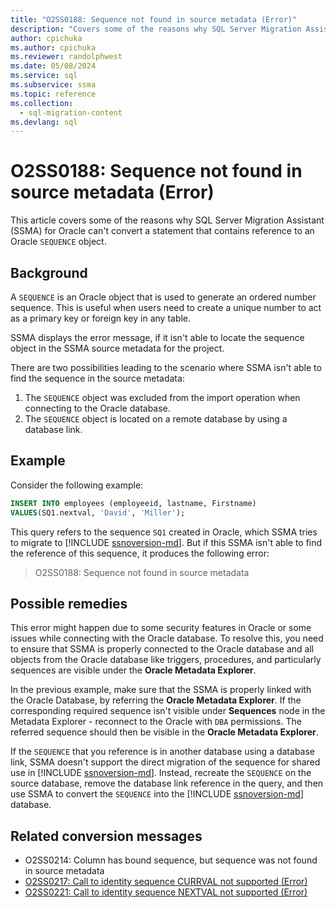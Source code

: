 ```yaml
---
title: "O2SS0188: Sequence not found in source metadata (Error)"
description: "Covers some of the reasons why SQL Server Migration Assistant (SSMA) for Oracle cannot convert a statement that contains reference to an Oracle SEQUENCE object."
author: cpichuka
ms.author: cpichuka
ms.reviewer: randolphwest
ms.date: 05/08/2024
ms.service: sql
ms.subservice: ssma
ms.topic: reference
ms.collection:
  - sql-migration-content
ms.devlang: sql
---
```


# O2SS0188: Sequence not found in source metadata (Error)

This article covers some of the reasons why SQL Server Migration Assistant (SSMA) for Oracle can't convert a statement that contains reference to an Oracle `SEQUENCE` object.

## Background

A `SEQUENCE` is an Oracle object that is used to generate an ordered number sequence. This is useful when users need to create a unique number to act as a primary key or foreign key in any table.

SSMA displays the error message, if it isn't able to locate the sequence object in the SSMA source metadata for the project.

There are two possibilities leading to the scenario where SSMA isn't able to find the sequence in the source metadata:

1. The `SEQUENCE` object was excluded from the import operation when connecting to the Oracle database.
1. The `SEQUENCE` object is located on a remote database by using a database link.

## Example

Consider the following example:

```sql
INSERT INTO employees (employeeid, lastname, Firstname)
VALUES(SQ1.nextval, 'David', 'Miller');
```

This query refers to the sequence `SQ1` created in Oracle, which SSMA tries to migrate to [!INCLUDE [ssnoversion-md](../../../includes/ssnoversion-md.md)]. But if this SSMA isn't able to find the reference of this sequence, it produces the following error:

> O2SS0188: Sequence not found in source metadata

## Possible remedies

This error might happen due to some security features in Oracle or some issues while connecting with the Oracle database. To resolve this, you need to ensure that SSMA is properly connected to the Oracle database and all objects from the Oracle database like triggers, procedures, and particularly sequences are visible under the **Oracle Metadata Explorer**.

In the previous example, make sure that the SSMA is properly linked with the Oracle Database, by referring the **Oracle Metadata Explorer**. If the corresponding required sequence isn't visible under **Sequences** node in the Metadata Explorer - reconnect to the Oracle with `DBA` permissions. The referred sequence should then be visible in the **Oracle Metadata Explorer**.

If the `SEQUENCE` that you reference is in another database using a database link, SSMA doesn't support the direct migration of the sequence for shared use in [!INCLUDE [ssnoversion-md](../../../includes/ssnoversion-md.md)]. Instead, recreate the `SEQUENCE` on the source database, remove the database link reference in the query, and then use SSMA to convert the `SEQUENCE` into the [!INCLUDE [ssnoversion-md](../../../includes/ssnoversion-md.md)] database.

## Related conversion messages

- O2SS0214: Column has bound sequence, but sequence was not found in source metadata
- [O2SS0217: Call to identity sequence CURRVAL not supported (Error)](o2ss0217.md)
- [O2SS0221: Call to identity sequence NEXTVAL not supported (Error)](o2ss0221.md)
